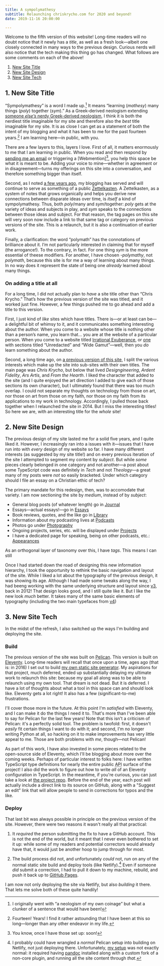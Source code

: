```yaml
---
title: A sympolymathesy
subtitle: Relaunching chriskrycho.com for 2020 and beyond!
date: 2019-11-16 20:00:00

---
```


Welcome to the fifth version of this website! Long-time readers will no doubt notice that it newly has a *title*, as well as a fresh look—albeit one closely connected in many ways to the previous design. Curious nerds will also notice that the tech making this thing go has changed. What follows are some comments on each of the above!

1. [New Site Title](#1-new-site-title)
2. [New Site Design](#2-new-site-design)
3. [New Site Tech](#3-new-site-tech)

## 1. New Site Title

“Sympolymathesy” is a word I made up.[^neologism] It means “learning (_mathesy_) many things (_poly_) together (_sym_).” As a Greek-derived neologism extending [someone *else’s* nerdy Greek-derived neologism][symmathesy], I think it is both the nerdiest title imaginable for my site and therefore also the *best* title imaginable for my site. It is as close I can get as a statement of both the intent of my blogging and what it has been to me for the past fourteen years.[^14] I am learning here—in public, with you.

There are a few layers to this, layers I love. First of all, it matters enormously to me that I am learning in public. When you read and then respond by [sending me an email][email] or triggering a [Webmention][^webmention], you help this space be what it is meant to be. Adding your voice to mine—whether in agreement or in disagreement—turns my offerings on this site into a conversation, and therefore something bigger than itself.

Second, as I noted [a few years ago][z1], my blogging has served and will continue to serve as something of a public [Zettelkasten][z2]. A Zettelkasten, as a system of notes that grows organically and helps you derive new connections between disparate ideas over time, is *itself* a kind of sympolymathesy. Thus, both _poly_/many and _sym_/together: _poly_ gets at the variety of ideas and subjects in play, and _sym_ speaks to the connections between those ideas and subject. For that reason, the tag pages on this site will very soon now include a link to that same tag or category on previous versions of the site. This is a relaunch, but it is also a continuation of earlier work.

Finally, a clarification: the word “polymath” has the connotations of brilliance about it. I’m not particularly interested in claiming that for myself (the arrogance!). To the contrary, in fact. For one thing _sym_ is the more essential of theese modifiers. For another, I have chosen _-polymathy_, not _polymath_, because this site is for me a way of learning about many things. In no way does it represent the state of being one *already* learned about many things.

### On adding a title at all

For a long time, I did not actually plan to *have* a site title other than “Chris Krycho.” That’s how the previous version of the site was titled, and it worked just fine. However, a few things pushed me to go ahead and add a title to this version.

First, I just kind of *like* sites which have titles. There is—or at least can be—a delightful bit of whimsy to it, and it communicates something interesting about the author. When you come to a website whose title is nothing other than a person’s name, you learn that… you are at the website of a particular person. When you come to a website titled [Irrational Exuberance], or [one][reda] with sections titled “Unredacted” and “Wide Gamut”—well, then you *do* learn something about the author.

Second, a long time ago, on [a previous version of this site][v3], I split the various interests which make up the site into sub-sites with their own titles. The main page was <i>Chris Krycho</i>, but below that lived <i>Designgineering</i>, <i>Ardent Fidelity</i>, <i>Ars Artis</i>, and <i>From the Hearth</i>. I liked the character that added to the site (and I quite enjoyed the art direction I added to give each of those sections its own character), but I ultimately found that there was too much overlap. I could not separate my thoughts on technology from those on art, nor those on art from those on my faith, nor those on my faith from its applications to my work in technology. Accordingly, I pulled those back together when I relaunched the site in 2014. But I miss the interesting titles! So here we are, with an interesting title for the *whole* site!

[v3]: https://2012-2013.chriskrycho.com
[Irrational Exuberance]: https://lethain.com/about/
[reda]: https://redalemeden.com
[symmathesy]: https://norabateson.wordpress.com/2015/11/03/symmathesy-a-word-in-progress
[email]: mailto:hello@chriskrycho.com
[Webmention]: TODO
[z1]: https://v4.chriskrycho.com/2018/blog-as-note-taking-tool.html
[z2]: https://v4.chriskrycho.com/2019/what-is-a-zettelkasten.html

[^neologism]: I originally went with “a neologism of my own coinage” but what a clunker of a sentence that would have been!

[^webmention]: You know, once I have those set up: soon!

[^14]: Fourteen! Years! I find it rather astounding that I have been at this so long—longer than any other endeavor in my life.

## 2. New Site Design

The previous design of my site lasted me for a solid five years, and I quite liked it. However, I increasingly ran into a issues with it—issues that I have run into with *every* design of my website so far. I have many different interests (as suggested by my site title!) and on every previous iteration of the site I attempted to segment my content by *subject*. But while *some* pieces clearly belonged in one category and not another—a post about some TypeScript code was definitely in *Tech* and not *Theology*—a great many of my posts were *not* so easily bracketed. Under which category should I file an essay on a Christian ethic of tech?

The primary mandate for this redesign, then, was to accomodate that variety. I am now sectioning the site by *medium*, instead of by *subject*:

- General blog posts (of whatever length) go in [Journal](/journal)
- Essays—actual essays!—go in [Essays](/essays)
- Book reviews, quotes, and the like go in [Library](/library)
- Information about my podcasting lives at [Podcasts](/podcasts)
- Photos go under [Photography](/photography)
- Ongoing projects, series, etc. will be displayed under [Projects](/projects)
- I have a dedicated page for speaking, being on other podcasts, etc.: [Appearances](/appearances)

As an orthogonal layer of taxonomy over this, I have *tags*. This means I can still 

Once I had started down the road of designing this new information hierarchy, I took the opportunity to rethink the basic navigation and layout of the site. While I liked a lot about the typography of the previous design, it was showing its age. Although I had made some tweaks along the way, I had beeng working with the same underlying structure and layout since [v3], back in 2012! That design looks good, and I still quite like it. But I like the new look *much* better. It takes many of the same basic elements of typography (including the two main typefaces from [v4])

[v4]: https://v4.chriskrycho.com

## 3. New Site Tech

In the midst of the refresh, I also switched up the ways I'm building and deploying the site.

### Build

The previous version of the site was built on [Pelican]. This version is built on [Eleventy]. Long-time readers will recall that once upon a time, ages ago (that is: in 2016) I set out to build [my own static site generator][lx]. My aspirations for that project, much deferred, ended up substantially delaying my ultimate work to relaunch this site: because my goal all along was to be able to relaunch using my own tool. That dream is not dead. But it is deferred. I have a lot of thoughts about what a tool in this space can and should look like. Eleventy gets a lot right! It also has a few (significant-to-me) frustrations.

I'll cover those more in the future. At this point I'm *satisfied* with Eleventy, and I can make it do the things I need it to. That's more than I've been able to say for Pelican for the last few years! Note that this isn't a criticism of Pelican: it's a perfectly solid tool. The problem is twofold: first, it doesn't *easily* fit certain things I want to do with it; and second, I'm no longer writing Python at all, so hacking on it to make improvements has very little appeal to me. Those are both problems with *me*, though—not Pelican!

As part of this work, I have also invested in some pieces related to the open-source side of Eleventy, which I'll be blogging about more over the coming weeks. Perhaps of particular interest to folks here: I have written TypeScript type definitions for nearly the entire public <abbr title="application programming interface">API</abbr> surface of the project! I also did the work to figure out how to write *all* of an Eleventy configuration in TypeScript. In the meantime, if you're curious, you can just take a look at [the project repo][gh]. Before the end of the year, each post will actually include a direct link to its source on GitHub, along with a "Suggest an edit" link that will allow people to send in corrections for typos and the like.

[Pelican]: https://github.com/getpelican/pelican
[Eleventy]: https://www.11ty.io
[lx]: https://www.github.com/chriskrycho/lightning-rs
[gh]: https://github.com/chriskrycho/v5.chriskrycho.com

### Deploy

That last bit was always possible in principle on the previous version of the site. However, there were two reasons it wasn't really all that practical:

1. It *required* the person submitting the fix to have a GitHub account. This is not the end of the world, but it meant that I never even bothered to set it up: while some of my readers and potential correctors would already have that, it would just be another hoop to jump through for most.

2. The build process did not, and unfortunately *could* not, run on any of the normal static site build and deploy tools (like Netlify).[^custom-pelican-setup] Even if someone *did* submit a correction, I had to pull it down to my machine, rebuild, and push it back up to [GitHub Pages][ghp].

I am now not only deploying the site via Netlify, but also *building* it there. That lets me solve both of these quite handily! <!-- TODO: elaborate -->

[ghp]: https://pages.github.com

[^custom-pelican-setup]: I probably could have wrangled a *normal* Pelican setup into building on Netlify, not just deploying there. Unfortunately, [my setup] was not exactly normal: it required having [pandoc] installed along with a custom fork of a non-core plugin, and running all the site content through *that*.

[my setup]: https://github.com/chriskrycho/v4.chriskrycho.com/blob/master/pelicanconf.py
[pandoc]: https://pandoc.org
